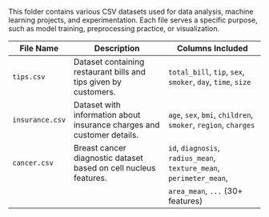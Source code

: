 This folder contains various CSV datasets used for data analysis,
machine learning projects, and experimentation. Each file serves a specific purpose, 
such as model training, preprocessing practice, or visualization.

| File Name       | Description                                                            | Columns Included                                                        |
| --------------- | ---------------------------------------------------------------------- | ------------------------------------------------------------------------|
| `tips.csv`      | Dataset containing restaurant bills and tips given by customers.       | `total_bill`, `tip`, `sex`, `smoker`, `day`, `time`, `size`             |
| `insurance.csv` | Dataset with information about insurance charges and customer details. | `age`, `sex`, `bmi`, `children`, `smoker`, `region`, `charges`          |
| `cancer.csv`    | Breast cancer diagnostic dataset based on cell nucleus features.       | `id`, `diagnosis`, `radius_mean`, `texture_mean`, `perimeter_mean`,     |
|                 |                                                                        | `area_mean`, `...` (30+ features)                                       |

